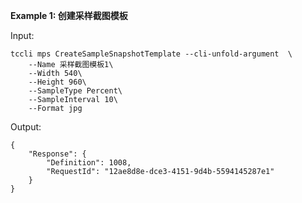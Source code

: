 **Example 1: 创建采样截图模板**



Input: 

```
tccli mps CreateSampleSnapshotTemplate --cli-unfold-argument  \
    --Name 采样截图模板1\
    --Width 540\
    --Height 960\
    --SampleType Percent\
    --SampleInterval 10\
    --Format jpg
```

Output: 
```
{
    "Response": {
        "Definition": 1008,
        "RequestId": "12ae8d8e-dce3-4151-9d4b-5594145287e1"
    }
}
```

